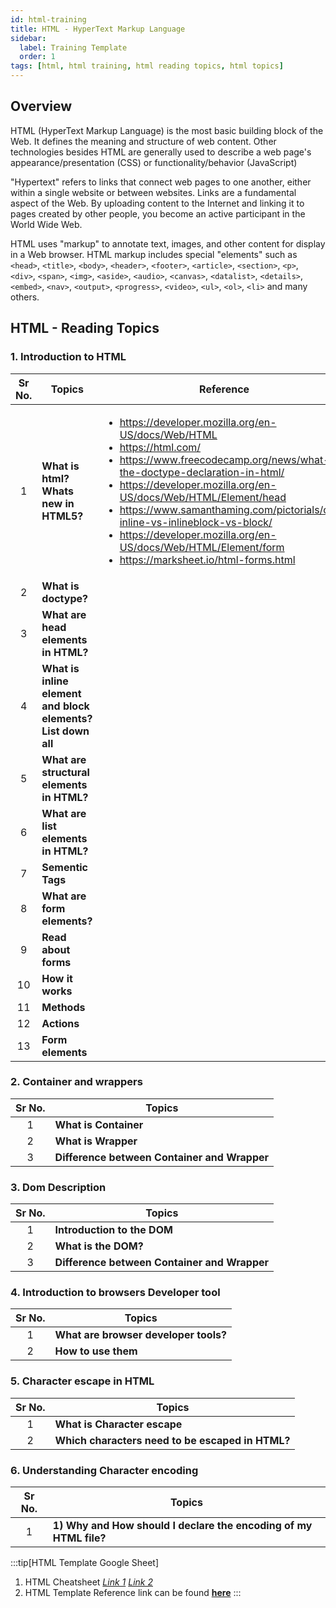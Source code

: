 ```yaml
---
id: html-training
title: HTML - HyperText Markup Language
sidebar:
  label: Training Template
  order: 1
tags: [html, html training, html reading topics, html topics]
---
```


## Overview

HTML (HyperText Markup Language) is the most basic building block of the Web. It defines the meaning and structure of web content. Other technologies besides HTML are generally used to describe a web page's appearance/presentation (CSS) or functionality/behavior (JavaScript)

"Hypertext" refers to links that connect web pages to one another, either within a single website or between websites. Links are a fundamental aspect of the Web. By uploading content to the Internet and linking it to pages created by other people, you become an active participant in the World Wide Web.

HTML uses "markup" to annotate text, images, and other content for display in a Web browser. HTML markup includes special "elements" such as `<head>`, `<title>`, `<body>`, `<header>`, `<footer>`, `<article>`, `<section>`, `<p>`, `<div>`, `<span>`, `<img>`, `<aside>`, `<audio>`, `<canvas>`, `<datalist>`, `<details>`, `<embed>`, `<nav>`, `<output>`, `<progress>`, `<video>`, `<ul>`, `<ol>`, `<li>` and many others.

## **HTML - Reading Topics**

### 1. Introduction to HTML
Sr No. | Topics | Reference
:--: | ----- | ----- |
1 | **What is html? Whats new in HTML5?** | <ul><li>https://developer.mozilla.org/en-US/docs/Web/HTML</li><li>https://html.com/</li><li>https://www.freecodecamp.org/news/what-is-the-doctype-declaration-in-html/</li><li>https://developer.mozilla.org/en-US/docs/Web/HTML/Element/head</li><li>https://www.samanthaming.com/pictorials/css-inline-vs-inlineblock-vs-block/</li><li>https://developer.mozilla.org/en-US/docs/Web/HTML/Element/form</li><li>https://marksheet.io/html-forms.html</li></ul>
2 | **What is doctype?** |
3 | **What are head elements in HTML?** |
4 | **What is inline element and block elements? List down all** |
5 | **What are structural elements in HTML?** |
6 | **What are list elements in HTML?** |
7 | **Sementic Tags** |
8 | **What are form elements?** |
9 | **Read about forms** |
10 | **How it works** |
11 | **Methods** |
12 | **Actions** |
13 | **Form elements** |

### 2. Container and wrappers
Sr No. | Topics
:--: | ----- |
1 | **What is Container** 
2 | **What is Wrapper**
3 | **Difference between Container and Wrapper**

### 3. Dom Description
Sr No. | Topics
:--: | ----- |
1 | **Introduction to the DOM** 
2 | **What is the DOM?**
3 | **Difference between Container and Wrapper**

### 4. Introduction to browsers Developer tool
Sr No. | Topics
:--: | ----- |
1 | **What are browser developer tools?** 
2 | **How to use them**

### 5. Character escape in HTML
Sr No. | Topics
:--: | ----- |
1 | **What is Character escape** 
2 | **Which characters need to be escaped in HTML?**

### 6. Understanding Character encoding
Sr No. | Topics
:--: | ----- |
1 | **1) Why and How should I declare the encoding of my HTML file?** 

:::tip[HTML Template Google Sheet]
1. HTML Cheatsheet [*Link 1*](https://htmlcheatsheet.com/) [*Link 2*](https://html.com/wp-content/uploads/html-cheat-sheet.pdf)
2. HTML Template Reference link can be found [**here**](https://docs.google.com/spreadsheets/d/18vnt-qOtInzMr0LIMzgzOiHP-LPeJ3KjRfZzckeWtUc/edit#gid=0)
:::
